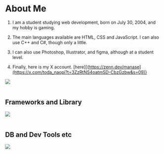 # About Me

1. I am a student studying web development, born on July 30, 2004, and my hobby is gaming.

2. The main languages available are HTML, CSS and JavaScript. I can also use C++ and C#, though only a little.

3. I can also use Photoshop, Illustrator, and figma, although at a student level.

4. Finally, here is my X account. [here][(https://zenn.dev/manase](https://x.com/toda_naopi?t=3ZzRtNS4oatmSD-CbzGzbw&s=09))

<img src="https://skillicons.dev/icons?i=html,css,js,typescript,python,php," /> <br /><br />

## Frameworks and Library

<img src="https://skillicons.dev/icons?i=react,next,vue,nuxt,nodejs,express,flask,fastapi,laravel,wordpress" /> <br /><br />

## DB and Dev Tools etc

<img src="https://skillicons.dev/icons?i=mysql,postgresql,docker,git,github,vscode,linux,aws,azure,figma,nginx" /> <br /><br />
